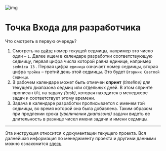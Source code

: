 <!-- evngl_92.
 С каждого хватит дня своей заботы, завтрашний день сам будет заботится о своем. -->
 <!-- http://localhost:9527/currentday/APRAKOS/9/2.html#2 -->
![img](https://2.bp.blogspot.com/-adiAk1fYThI/XfurLogWmAI/AAAAAAAAEuE/31wTTMAXuF8txWEjGBLXoNGZKAZerF-mQCK4BGAYYCw/s640/FullSizeRender-745973.jpg)

# Точка Входа для разработчика

Что смотреть в первую очередь?

1. Смотреть на [сайте](https://aprakos.ru/currentday/APRAKOS/stvol.html) номер текущей седмицы, например это число один – `1`. Далее ищем в календаре разработки соответствующую седмицу, первая цифра числа которой равна единице, например `sedmica 13` . Первая цифра `единица` означает номер седмицы, вторая цифра `тройка` – третий день этой седмицы. Это будет `Вторник Светлой Седмицы`.
1. В рабочем календаре может быть отмечен **спринт** *(timeline)* для текущего диапазона седмиц или отдельных дней. В этом спринте прописан `URL` на задачу *(task)*, которая находится в менеджере задач и соответствует этому времени.
1. Задача в календаре разработки прописывается с именем той седмицы, во время которой она была добавлена. Таким образом при продлении срока *(увеличении диапазона)* задачи видеть ее длительность в разнице чисел имени задачи и имени седмицы.

---

Эта инструкция относится к документации текущего проекта. Вся далнейшая информация по менеджменту проекта и другими данными можно ознакомится [здесь](001.html#title-2)
